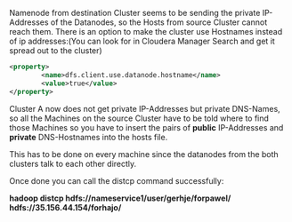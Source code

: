 Namenode from destination Cluster seems to be sending the private IP-Addresses of the Datanodes, so the Hosts from source Cluster cannot reach them. There is an option to make the cluster use Hostnames instead of ip addresses:(You can look for in Cloudera Manager Search and get it spread out to the cluster)<br />
```xml
<property>
        <name>dfs.client.use.datanode.hostname</name>
        <value>true</value>
</property>
```
Cluster A now does not get private IP-Addresses but private DNS-Names, so all the Machines on the source Cluster have to be told where to find those Machines so you have to insert the pairs of **public** IP-Addresses and **private** DNS-Hostnames into the hosts file.

This has to be done on every machine since the datanodes from the both clusters talk to each other directly. 

Once done you can call the distcp command successfully:

**hadoop distcp hdfs://nameservice1/user/gerhje/forpawel/ hdfs://35.156.44.154/forhajo/**
